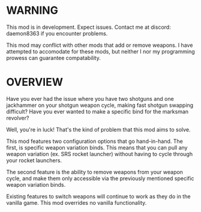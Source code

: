 # WARNING

This mod is in development. Expect issues. Contact me at discord: daemon8363 if you encounter problems.

This mod may conflict with other mods that add or remove weapons. I have attempted to accomodate for these mods, but neither I nor my programming prowess can guarantee compatability.

# OVERVIEW

Have you ever had the issue where you have two shotguns and one jackhammer on your shotgun weapon cycle, making fast shotgun swapping difficult? Have you ever wanted to make a specific bind for the marksman revolver? 

Well, you're in luck! That's the kind of problem that this mod aims to solve.

This mod features two configuration options that go hand-in-hand. The first, is specific weapon variation binds. This means that you can pull any weapon variation (ex. SRS rocket launcher) without having to cycle through your rocket launchers. 

The second feature is the ability to remove weapons from your weapon cycle, and make them only accessible via the previously mentioned specific weapon variation binds.  

Existing features to switch weapons will continue to work as they do in the vanilla game. This mod overrides no vanilla functionality.
